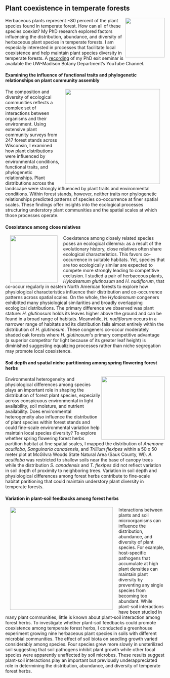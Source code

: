 ## Plant coexistence in temperate forests

<img src="https://jaredjbeck.github.io/PEL_logo.png" align="right" width="125"> Herbaceous plants represent ~80 percent of the plant species found in temperate forest. How can all of these species coexist? My PhD research explored factors influencing the distribution, abundance, and diversity of herbaceous plant species in temperate forests. I am especially interested in processes that facilitate local coexistence and help maintain plant species diversity in temperate forests. A [recording](https://www.youtube.com/watch?v=M62W48OAZyQ) of my PhD exit seminar is available the UW-Madison Botany Department’s YouTube Channel.

#### Examining the influence of functional traits and phylogenetic relationships on plant community assembly

<img style="padding: 0 15px; float: right;" src="https://jaredjbeck.github.io/content/fig4.revised.png" width="300" align="right">The composition and diversity of ecological communities reflects a complex set of interactions between organisms and their environment. Using extensive plant community surveys from 247 forest stands across Wisconsin, I examined how plant distributions were influenced by environmental conditions, functional traits, and phylogenetic relationships. Plant distributions across the landscape were strongly influenced by plant traits and environmental conditions. Within forest stands, however, neither traits nor phylogenetic relationships predicted patterns of species co-occurrence at finer spatial scales. These findings offer insights into the ecological processes structuring understory plant communities and the spatial scales at which those processes operate.

#### Coexistence among close relatives

<img style="padding: 0 15px; float: left;" src="https://jaredjbeck.github.io/images/Hylodesmum_coexistence.png" width="150" align="left"> Coexistence among closely related species poses an ecological dilemma: as a result of the evolutionary history,
close relatives often share ecological characteristics. This favors co-occurrence in suitable habitats. Yet, species 
that are too ecologically similar are expected to compete more strongly leading to competitive exclusion. I studied
a pair of herbaceous plants, *Hylodesmum glutinosum* and *H. nudiflorum*, that co-occur regularly in eastern North American forests to explore how physiological characteristics influence their distribution and co-occurrence patterns across spatial scales. On the whole, the *Hylodesmum* congeners exhibitted many physiological similarities and broadly overlapping ecological distributions. The primary difference we observed was plant stature: *H. glutinosum* holds its leaves higher above the ground and can be found in a broad range of habitats. Meanwhile, *H. nudiflorum* occurs in a narrower range of habitats and its distribution falls almost entirely within the distribution of *H. glutinosum*. These congeners co-occur moderately shaded oak forests where *H. glutinosum*'s primary competitive advantage (a superior competitor for light because of its greater leaf height) is diminished suggesting equalizing processes rather than niche segregation may promote local coexistence. 

#### Soil depth and spatial niche partitioning among spring flowering forest herbs

<img src="https://jaredjbeck.github.io/images/mcgilvra herbs.png" width="200" align="right"> Environmental heterogeneity and physiological differences among species plays an important role in shaping the distribution of forest plant species, especially across conspicuous environmental in light availability, soil moisture, and nutrient availability. Does environmental heterogeneity also influence the distribution of plant species within forest stands and could fine-scale environmental variation help maintain local species diversity? To explore whether spring flowering forest herbs partition habitat at fine spatial scales, I mapped the distribution of *Anemone acutiloba*, *Sanguinaria canadensis*, and *Trillium flexipes* within a 50 x 50 meter plot at McGilvra Woods State Natural Area (Sauk County, WI). *A. acutiloba* was restricted to shallow soils near the base of canopy trees while the distribution *S. canadensis* and *T. flexipes* did not reflect variation in soil depth of proximity to neighboring trees. Variation in soil depth and physiological differences among forest herbs contribute to fine-scale habitat paritioning that could maintain understory plant diversity in temperate forests.

#### Variation in plant-soil feedbacks among forest herbs

<img style="padding: 0 15px; float: left;" src="https://jaredjbeck.github.io/images/Fig3_psf.png" width="325" align="left"> Interactions between plants and soil microorganisms can influence the distribution, abundance, and diversity of plant species. For example, host-specific pathogens that accumulate at high plant densities can maintain plant diversity by preventing any single species from becoming too abundant. While plant-soil interactions have been studied in many plant communities, little is known about plant-soil interaction among forest herbs. To investigate whether plant-soil feedbacks could promote coexistence among temperate forest herbs, I conducted a greenhouse experiment growing nine herbaceous plant species in soils with different microbial communities. The effect of soil biota on seedling growth varied considerably among species. Four species grew more slowly in unsterilized soil suggesting that soil pathogens inhibit plant growth while other focal species were apparently unaffected by soil microbes. These results suggest plant-soil interactions play an important but previously underappreciated role in determining the distribution, abundance, and diversity of temperate forest herbs.

